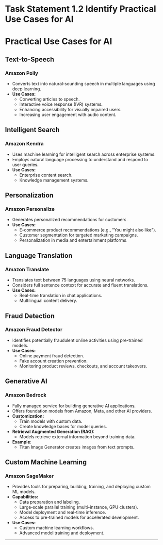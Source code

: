 # Task Statement 1.2 Identify Practical Use Cases for AI

# Practical Use Cases for AI

## Text-to-Speech

### Amazon Polly
- Converts text into natural-sounding speech in multiple languages using deep learning.
- **Use Cases:**
  - Converting articles to speech.
  - Interactive voice response (IVR) systems.
  - Enhancing accessibility for visually impaired users.
  - Increasing user engagement with audio content.

## Intelligent Search

### Amazon Kendra
- Uses machine learning for intelligent search across enterprise systems.
- Employs natural language processing to understand and respond to user queries.
- **Use Cases:**
  - Enterprise content search.
  - Knowledge management systems.

## Personalization

### Amazon Personalize
- Generates personalized recommendations for customers.
- **Use Cases:**
  - E-commerce product recommendations (e.g., "You might also like").
  - Customer segmentation for targeted marketing campaigns.
  - Personalization in media and entertainment platforms.

## Language Translation

### Amazon Translate
- Translates text between 75 languages using neural networks.
- Considers full sentence context for accurate and fluent translations.
- **Use Cases:**
  - Real-time translation in chat applications.
  - Multilingual content delivery.

## Fraud Detection

### Amazon Fraud Detector
- Identifies potentially fraudulent online activities using pre-trained models.
- **Use Cases:**
  - Online payment fraud detection.
  - Fake account creation prevention.
  - Monitoring product reviews, checkouts, and account takeovers.

## Generative AI

### Amazon Bedrock
- Fully managed service for building generative AI applications.
- Offers foundation models from Amazon, Meta, and other AI providers.
- **Customization:**
  - Train models with custom data.
  - Create knowledge bases for model queries.
- **Retrieval Augmented Generation (RAG):**
  - Models retrieve external information beyond training data.
- **Example:**
  - Titan Image Generator creates images from text prompts.

## Custom Machine Learning

### Amazon SageMaker
- Provides tools for preparing, building, training, and deploying custom ML models.
- **Capabilities:**
  - Data preparation and labeling.
  - Large-scale parallel training (multi-instance, GPU clusters).
  - Model deployment and real-time inference.
  - Access to pre-trained models for accelerated development.
- **Use Cases:**
  - Custom machine learning workflows.
  - Advanced model training and deployment.

---
